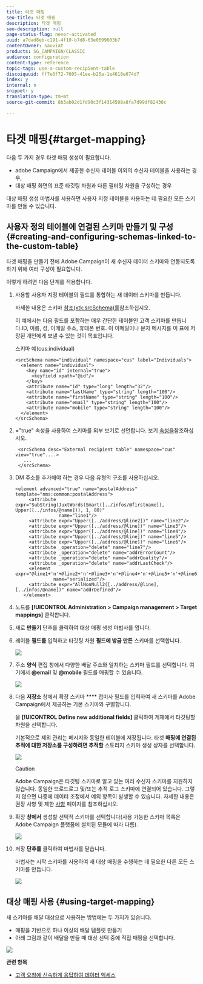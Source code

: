 ```yaml
---
title: 타겟 매핑
seo-title: 타겟 매핑
description: 타겟 매핑
seo-description: null
page-status-flag: never-activated
uuid: a7dad8eb-c191-4f10-b7d8-63e0699603b7
contentOwner: sauviat
products: SG_CAMPAIGN/CLASSIC
audience: configuration
content-type: reference
topic-tags: use-a-custom-recipient-table
discoiquuid: ff7e6f72-7605-41ee-b25a-1e4618e674d7
index: y
internal: n
snippet: y
translation-type: tm+mt
source-git-commit: 8b3ab02d1fd90c3f14314508a8fa7d99df82436c

---
```



# 타겟 매핑{#target-mapping}

다음 두 가지 경우 타겟 매핑 생성이 필요합니다.

* adobe Campaign에서 제공한 수신자 테이블 이외의 수신자 테이블을 사용하는 경우,
* 대상 매핑 화면의 표준 타깃팅 차원과 다른 필터링 차원을 구성하는 경우

대상 매핑 생성 마법사를 사용하면 사용자 지정 테이블을 사용하는 데 필요한 모든 스키마를 만들 수 있습니다.

## 사용자 정의 테이블에 연결된 스키마 만들기 및 구성 {#creating-and-configuring-schemas-linked-to-the-custom-table}

타겟 매핑을 만들기 전에 Adobe Campaign이 새 수신자 데이터 스키마와 연동되도록 하기 위해 여러 구성이 필요합니다.

이렇게 하려면 다음 단계를 적용합니다.

1. 사용할 사용자 지정 테이블의 필드를 통합하는 새 데이터 스키마를 만듭니다.

   자세한 내용은 스키마 [참조(xtk:srcSchema)를](../../configuration/using/about-schema-reference.md)참조하십시오.

   이 예에서는 다음 필드를 포함하는 매우 간단한 테이블인 고객 스키마를 만듭니다.ID, 이름, 성, 이메일 주소, 휴대폰 번호. 이 이메일이나 문자 메시지를 이 표에 저장된 개인에게 보낼 수 있는 것이 목표입니다.

   스키마 예(cus:individual)

   ```
   <srcSchema name="individual" namespace="cus" label="Individuals">
     <element name="individual">
       <key name="id" internal="true">
         <keyfield xpath="@id"/>
       </key>
       <attribute name="id" type="long" length="32"/>
       <attribute name="lastName" type="string" length="100"/>
       <attribute name="firstName" type="string" length="100"/>
       <attribute name="email" type="string" length="100"/>
       <attribute name="mobile" type="string" length="100"/>
     </element>
   </srcSchema>
   ```

1. =&quot;true&quot; 속성을 사용하여 스키마를 외부 보기로 선언합니다. 보기 [속성을](../../configuration/using/schema-characteristics.md#the-view-attribute)참조하십시오.

   ```
    <srcSchema desc="External recipient table" namespace="cus" view="true"....>
      ...
    </srcSchema>
   ```

1. DM 주소를 추가해야 하는 경우 다음 유형의 구조를 사용하십시오.

   ```
   <element advanced="true" name="postalAddress" template="nms:common:postalAddress">
        <attribute expr="SubString(JuxtWords(Smart([../infos/@firstname]), Upper([../infos/@name])), 1, 80)"
                   name="line1"/>
        <attribute expr="Upper([../address/@line2])" name="line2"/>
        <attribute expr="Upper([../address/@line])" name="line3"/>
        <attribute expr="Upper([../address/@line])" name="line4"/>
        <attribute expr="Upper([../address/@line])" name="line5"/>
        <attribute expr="Upper([../address/@line])" name="line6"/>
        <attribute _operation="delete" name="line7"/>
        <attribute _operation="delete" name="addrErrorCount"/>
        <attribute _operation="delete" name="addrQuality"/>
        <attribute _operation="delete" name="addrLastCheck"/>
        <element expr="@line1+'n'+@line2+'n'+@line3+'n'+@line4+'n'+@line5+'n'+@line6"
                 name="serialized"/>
        <attribute expr="AllNonNull2([../address/@line], [../infos/@name])" name="addrDefined"/>
      </element>
   ```

1. 노드를 **[!UICONTROL Administration > Campaign management > Target mappings]** 클릭합니다.
1. 새로 **만들기** 단추를 클릭하여 대상 매핑 생성 마법사를 엽니다.
1. 레이블 **필드를** 입력하고 타깃팅 차원 **필드에 방금 만든** 스키마를 선택합니다.

   ![](assets/mapping_diffusion_wizard_1.png)

1. 주소 **양식** 편집 창에서 다양한 배달 주소와 일치하는 스키마 필드를 선택합니다. 여기에서 **@email** 및 **@mobile** 필드를 매핑할 수 있습니다.

   ![](assets/mapping_diffusion_wizard_2.png)

1. 다음 **저장소** 창에서 확장 스키마 **** 접미사 필드를 입력하여 새 스키마를 Adobe Campaign에서 제공하는 기본 스키마와 구별합니다.

   을 **[!UICONTROL Define new additional fields]** 클릭하여 게재에서 타깃팅할 차원을 선택합니다.

   기본적으로 제외 관리는 메시지와 동일한 테이블에 저장됩니다. 타겟 **매핑에 연결된 추적에 대한 저장소를 구성하려면 추적할** 스토리지 스키마 생성 상자를 선택합니다.

   ![](assets/mapping_diffusion_wizard_3.png)

   >[!CAUTION]
   >
   >Adobe Campaign은 타깃팅 스키마로 알고 있는 여러 수신자 스키마를 지원하지 않습니다. 동일한 브로드로그 및/또는 추적 로그 스키마에 연결되어 있습니다. 그렇지 않으면 나중에 데이터 조정에서 예외 항목이 발생할 수 있습니다. 자세한 내용은 권장 사항 및 제한 [사항](../../configuration/using/about-custom-recipient-table.md) 페이지를 참조하십시오.

1. 확장 **창에서** 생성할 선택적 스키마를 선택합니다(사용 가능한 스키마 목록은 Adobe Campaign 플랫폼에 설치된 모듈에 따라 다름).

   ![](assets/mapping_diffusion_wizard_4.png)

1. 저장 **단추를** 클릭하여 마법사를 닫습니다.

   마법사는 시작 스키마를 사용하여 새 대상 매핑을 수행하는 데 필요한 다른 모든 스키마를 만듭니다.

   ![](assets/mapping_schema_list.png)

## 대상 매핑 사용 {#using-target-mapping}

새 스키마를 배달 대상으로 사용하는 방법에는 두 가지가 있습니다.

* 매핑을 기반으로 하나 이상의 배달 템플릿 만들기
* 아래 그림과 같이 배달을 만들 때 대상 선택 중에 직접 매핑을 선택합니다.

![](assets/mapping_selection_ciblage.png)

**관련 항목**

* [고객 요청에 신속하게 응답하여 데이터 액세스](https://helpx.adobe.com/campaign/kb/simplifying-campaign-management-acc.html#Quicklyrespondtocustomerrequeststoaccesstheirdata)